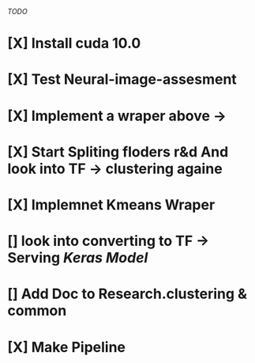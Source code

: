 *TODO*

# [X] Install cuda 10.0
# [X] Test Neural-image-assesment
# [X] Implement a wraper above ->
# [X] Start Spliting floders r&d And look into TF -> clustering againe
# [X] Implemnet Kmeans Wraper
# [] look into converting to TF -> Serving *Keras Model*
# [] Add Doc to Research.clustering & common
# [X] Make Pipeline
